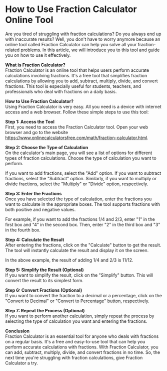 How to Use Fraction Calculator Online Tool
==========================================

Are you tired of struggling with fraction calculations? Do you always end up with inaccurate results? Well, you don't have to worry anymore because an online tool called Fraction Calculator can help you solve all your fraction-related problems. In this article, we will introduce you to this tool and guide you on how to use it effectively.

**What is Fraction Calculator?**  
Fraction Calculator is an online tool that helps users perform accurate calculations involving fractions. It's a free tool that simplifies fraction calculations by allowing you to add, subtract, multiply, divide, and convert fractions. This tool is especially useful for students, teachers, and professionals who deal with fractions on a daily basis.

**How to Use Fraction Calculator?**  
Using Fraction Calculator is very easy. All you need is a device with internet access and a web browser. Follow these simple steps to use this tool:

**Step 1: Access the Tool**  
First, you need to access the Fraction Calculator tool. Open your web browser and go to the website <https://www.onlinecalculatorsfree.com/math/fraction-calculator.html>.

**Step 2: Choose the Type of Calculation**  
On the calculator's main page, you will see a list of options for different types of fraction calculations. Choose the type of calculation you want to perform.

If you want to add fractions, select the "Add" option. If you want to subtract fractions, select the "Subtract" option. Similarly, if you want to multiply or divide fractions, select the "Multiply" or "Divide" option, respectively.

**Step 3: Enter the Fractions**  
Once you have selected the type of calculation, enter the fractions you want to calculate in the appropriate boxes. The tool supports fractions with both positive and negative values.

For example, if you want to add the fractions 1/4 and 2/3, enter "1" in the first box and "4" in the second box. Then, enter "2" in the third box and "3" in the fourth box.

**Step 4: Calculate the Result**  
After entering the fractions, click on the "Calculate" button to get the result. The tool will instantly calculate the result and display it on the screen.

In the above example, the result of adding 1/4 and 2/3 is 11/12.

**Step 5: Simplify the Result (Optional)**  
If you want to simplify the result, click on the "Simplify" button. This will convert the result to its simplest form.

**Step 6: Convert Fractions (Optional)**  
If you want to convert the fraction to a decimal or a percentage, click on the "Convert to Decimal" or "Convert to Percentage" button, respectively.

**Step 7: Repeat the Process (Optional)**  
If you want to perform another calculation, simply repeat the process by selecting the type of calculation you want and entering the fractions.

**Conclusion**  
Fraction Calculator is an essential tool for anyone who deals with fractions on a regular basis. It's a free and easy-to-use tool that can help you perform accurate calculations with fractions. With Fraction Calculator, you can add, subtract, multiply, divide, and convert fractions in no time. So, the next time you're struggling with fraction calculations, give Fraction Calculator a try.
